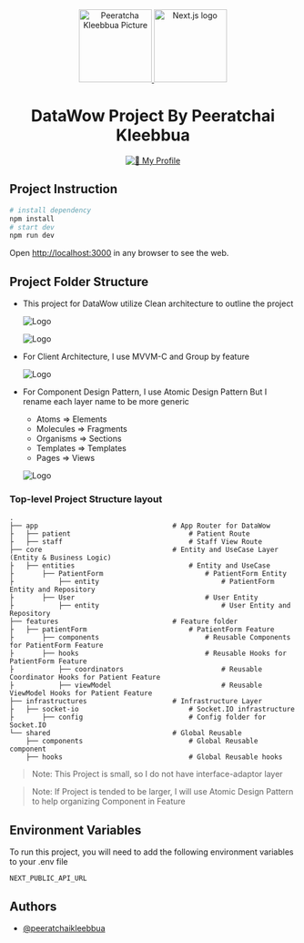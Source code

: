 <div align="center">
  <a href="https://www.linkedin.com/in/peeratchai-kleebbua/">
    <picture>
      <source media="(prefers-color-scheme: dark)" srcset="https://media.licdn.com/dms/image/v2/C5603AQER-pOTPo7xkQ/profile-displayphoto-shrink_200_200/profile-displayphoto-shrink_200_200/0/1637471096087?e=1738195200&v=beta&t=-yYgkdMRHV_R6hJ0yYJEhykfQ3VDXf5GCLcoQRUIH5Q">
      <img alt="Peeratcha Kleebbua Picture" src="https://media.licdn.com/dms/image/v2/C5603AQER-pOTPo7xkQ/profile-displayphoto-shrink_200_200/profile-displayphoto-shrink_200_200/0/1637471096087?e=1738195200&v=beta&t=-yYgkdMRHV_R6hJ0yYJEhykfQ3VDXf5GCLcoQRUIH5Q" height="128">
    </picture>
  </a>
  <a href="https://nextjs.org">
    <picture>
      <source media="(prefers-color-scheme: dark)" srcset="https://assets.vercel.com/image/upload/v1662130559/nextjs/Icon_dark_background.png">
      <img alt="Next.js logo" src="https://assets.vercel.com/image/upload/v1662130559/nextjs/Icon_light_background.png" height="128">
    </picture>
  </a>
  <h1>DataWow Project By Peeratchai Kleebbua</h1>

<a href="https://www.linkedin.com/in/peeratchai-kleebbua/"><img alt="🔗 My Profile" src="https://img.shields.io/badge/linkedin-0A66C2?style=for-the-badge&logo=linkedin&logoColor=white"></a>

</div>

## Project Instruction

```bash
# install dependency
npm install
# start dev
npm run dev
```

Open [http://localhost:3000](http://localhost:3000) in any browser to see the web.

## Project Folder Structure

- This project for DataWow utilize Clean architecture to outline the project

  ![Logo](https://blog.cleancoder.com/uncle-bob/images/2012-08-13-the-clean-architecture/CleanArchitecture.jpg)

  ![Logo](https://storage.googleapis.com/bitloops-github-assets/Documentation%20Images/clean-architecture-and-ddd.png)

- For Client Architecture, I use MVVM-C and Group by feature

  ![Logo](https://raya.engineering/wp-content/uploads/2022/02/Bildschirmfoto-2021-01-07-um-16.25.53-1024x501-1.png)

- For Component Design Pattern, I use Atomic Design Pattern
  But I rename each layer name to be more generic
  - Atoms     => Elements
  - Molecules => Fragments
  - Organisms => Sections
  - Templates => Templates
  - Pages     => Views

  ![Logo](https://miro.medium.com/v2/resize:fit:720/format:webp/1*PcQ-m317YX6ct9ccBi6H1Q.png)

### Top-level Project Structure layout

    .
    ├── app                                 # App Router for DataWow
    ├   ├── patient                             # Patient Route
    ├   ├── staff                               # Staff View Route
    ├── core                                # Entity and UseCase Layer (Entity & Business Logic)
    ├   ├── entities                            # Entity and UseCase
    ├       ├── PatientForm                         # PatientForm Entity
    ├           ├── entity                              # PatientForm Entity and Repository
    ├       ├── User                                # User Entity
    ├           ├── entity                              # User Entity and Repository
    ├── features                            # Feature folder
    ├   ├── patientForm                         # PatientForm Feature
    ├       ├── components                          # Reusable Components for PatientForm Feature
    ├       ├── hooks                               # Reusable Hooks for PatientForm Feature
    ├           ├── coordinators                        # Reusable Coordinator Hooks for Patient Feature
    ├           ├── viewModel                           # Reusable ViewModel Hooks for Patient Feature
    ├── infrastructures                     # Infrastructure Layer
    ├   ├── socket-io                           # Socket.IO infrastructure
    ├       ├── config                          # Config folder for Socket.IO
    └── shared                              # Global Reusable
        ├── components                          # Global Reusable component
        ├── hooks                               # Global Reusable hooks

> Note: This Project is small, so I do not have interface-adaptor layer

> Note: If Project is tended to be larger, I will use Atomic Design Pattern to help organizing Component in Feature

## Environment Variables

To run this project, you will need to add the following environment variables to your .env file

`NEXT_PUBLIC_API_URL`

## Authors

- [@peeratchaikleebbua](https://github.com/peeratchaikleebbua)